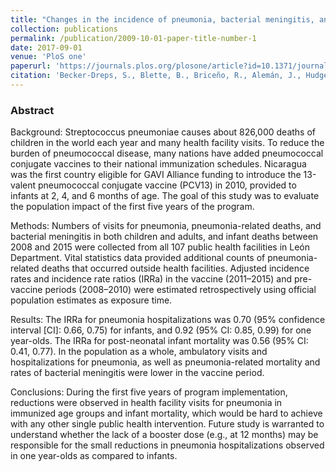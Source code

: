 ```yaml
---
title: "Changes in the incidence of pneumonia, bacterial meningitis, and infant mortality 5 years following introduction of the 13-valent pneumococcal conjugate vaccine in a 3 + 0 schedule"
collection: publications
permalink: /publication/2009-10-01-paper-title-number-1
date: 2017-09-01
venue: 'PloS one'
paperurl: 'https://journals.plos.org/plosone/article?id=10.1371/journal.pone.0183348'
citation: 'Becker-Dreps, S., Blette, B., Briceño, R., Alemán, J., Hudgens, M.G., Moreno, G., Ordoñez, A., Rocha, J., Weber, D.J. and Amaya, E., 2017. Changes in the incidence of pneumonia, bacterial meningitis, and infant mortality 5 years following introduction of the 13-valent pneumococcal conjugate vaccine in a" 3+ 0" schedule. PloS one, 12(8), p.e0183348. '
---
```


### Abstract

Background:
Streptococcus pneumoniae causes about 826,000 deaths of children in the world each year and many health facility visits. To reduce the burden of pneumococcal disease, many nations have added pneumococcal conjugate vaccines to their national immunization schedules. Nicaragua was the first country eligible for GAVI Alliance funding to introduce the 13-valent pneumococcal conjugate vaccine (PCV13) in 2010, provided to infants at 2, 4, and 6 months of age. The goal of this study was to evaluate the population impact of the first five years of the program.

Methods:
Numbers of visits for pneumonia, pneumonia-related deaths, and bacterial meningitis in both children and adults, and infant deaths between 2008 and 2015 were collected from all 107 public health facilities in León Department. Vital statistics data provided additional counts of pneumonia-related deaths that occurred outside health facilities. Adjusted incidence rates and incidence rate ratios (IRRa) in the vaccine (2011–2015) and pre-vaccine periods (2008–2010) were estimated retrospectively using official population estimates as exposure time.

Results:
The IRRa for pneumonia hospitalizations was 0.70 (95% confidence interval [CI]: 0.66, 0.75) for infants, and 0.92 (95% CI: 0.85, 0.99) for one year-olds. The IRRa for post-neonatal infant mortality was 0.56 (95% CI: 0.41, 0.77). In the population as a whole, ambulatory visits and hospitalizations for pneumonia, as well as pneumonia-related mortality and rates of bacterial meningitis were lower in the vaccine period.

Conclusions:
During the first five years of program implementation, reductions were observed in health facility visits for pneumonia in immunized age groups and infant mortality, which would be hard to achieve with any other single public health intervention. Future study is warranted to understand whether the lack of a booster dose (e.g., at 12 months) may be responsible for the small reductions in pneumonia hospitalizations observed in one year-olds as compared to infants.
